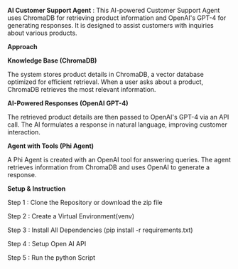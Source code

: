 **AI Customer Support Agent** : 
This AI-powered Customer Support Agent uses ChromaDB for retrieving product information and OpenAI's GPT-4 for generating responses. It is designed to assist customers with inquiries about various products.

**Approach**

**Knowledge Base (ChromaDB)**

The system stores product details in ChromaDB, a vector database optimized for efficient retrieval.
When a user asks about a product, ChromaDB retrieves the most relevant information.

**AI-Powered Responses (OpenAI GPT-4)**

The retrieved product details are then passed to OpenAI's GPT-4 via an API call.
The AI formulates a response in natural language, improving customer interaction.

**Agent with Tools (Phi Agent)**

A Phi Agent is created with an OpenAI tool for answering queries.
The agent retrieves information from ChromaDB and uses OpenAI to generate a response.

**Setup & Instruction**

Step 1 : Clone the Repository or download the zip file

Step 2 : Create a Virtual Environment(venv)

Step 3 : Install All Dependencies
               (pip install -r requirements.txt)

Step 4 : Setup Open AI API

Step 5 : Run the python Script
